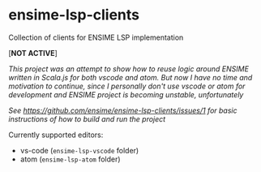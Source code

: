 # ensime-lsp-clients
Collection of clients for ENSIME LSP implementation

[__NOT ACTIVE__]

_This project was an attempt to show how to reuse logic around ENSIME written in Scala.js for both vscode and atom. But now I have no time and motivation to continue, since I personally don't use vscode or atom for development and ENSIME project is becoming unstable, unfortunately_ 

_See https://github.com/ensime/ensime-lsp-clients/issues/1 for basic instructions of how to build and run the project_

Currently supported editors:
- vs-code (`ensime-lsp-vscode` folder)
- atom (`ensime-lsp-atom` folder)


